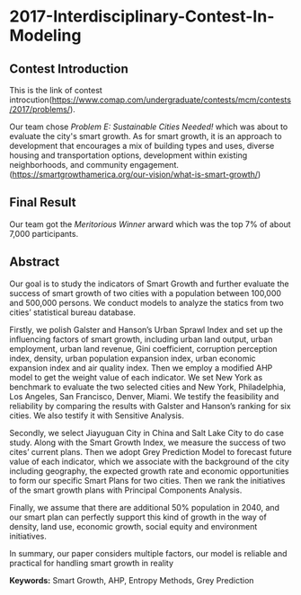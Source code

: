 # 2017-Interdisciplinary-Contest-In-Modeling

## Contest Introduction
This is the link of contest introcution(https://www.comap.com/undergraduate/contests/mcm/contests/2017/problems/). 

Our team chose *Problem E: Sustainable Cities Needed!* which was about to evaluate the city's smart growth. As for smart growth, it is an approach to development that encourages a mix of building types and uses, diverse housing and transportation options, development within existing neighborhoods, and community engagement. (https://smartgrowthamerica.org/our-vision/what-is-smart-growth/)

## Final Result

Our team got the *Meritorious Winner* arward which was the top 7% of about 7,000 participants.

## Abstract
Our goal is to study the indicators of Smart Growth and further evaluate the success of smart growth of two cities with a population between 100,000 and 500,000 persons. We conduct models to analyze the statics from two cities’ statistical bureau database.

Firstly, we polish Galster and Hanson’s Urban Sprawl Index and set up the influencing factors of smart growth, including urban land output, urban employment, urban land revenue, Gini coefficient, corruption perception index, density, urban population expansion index, urban economic expansion index and air quality index. Then we employ a modified AHP model to get the weight value of each indicator. We set New York as benchmark to evaluate the two selected cities and New York, Philadelphia, Los Angeles, San Francisco, Denver, Miami. We testify the feasibility and reliability by comparing the results with Galster and Hanson’s ranking for six cities. We also testify it with Sensitive Analysis.

Secondly, we select Jiayuguan City in China and Salt Lake City to do case study. Along with the Smart Growth Index, we measure the success of two cites’ current plans. Then we adopt Grey Prediction Model to forecast future value of each indicator, which we associate with the background of the city including geography, the expected growth rate and economic opportunities to form our specific Smart Plans for two cities. Then we rank the initiatives of the smart growth plans with Principal Components Analysis.

Finally, we assume that there are additional 50% population in 2040, and our smart plan can perfectly support this kind of growth in the way of density, land use, economic growth, social equity and environment initiatives.

In summary, our paper considers multiple factors, our model is reliable and practical for handling smart growth in reality

**Keywords:** Smart Growth, AHP, Entropy Methods, Grey Prediction

